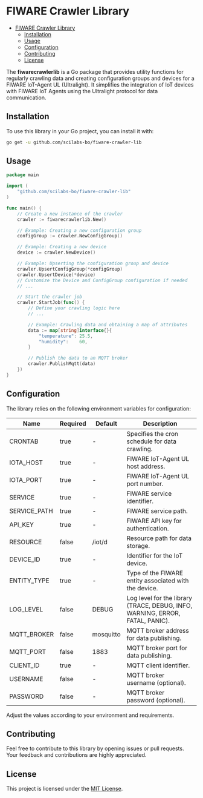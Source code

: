 # FIWARE Crawler Library

<!--toc:start-->
- [FIWARE Crawler Library](#fiware-crawler-library)
  - [Installation](#installation)
  - [Usage](#usage)
  - [Configuration](#configuration)
  - [Contributing](#contributing)
  - [License](#license)
<!--toc:end-->

The **fiwarecrawlerlib** is a Go package that provides utility functions for regularly crawling data and creating configuration groups and devices for a FIWARE IoT-Agent UL (Ultralight). It simplifies the integration of IoT devices with FIWARE IoT Agents using the Ultralight protocol for data communication.

## Installation

To use this library in your Go project, you can install it with:

```bash
go get -u github.com/scilabs-bo/fiware-crawler-lib
```

## Usage

```go
package main

import (
    "github.com/scilabs-bo/fiware-crawler-lib"
)

func main() {
    // Create a new instance of the crawler
    crawler := fiwarecrawlerlib.New()

    // Example: Creating a new configuration group
    configGroup := crawler.NewConfigGroup()

    // Example: Creating a new device
    device := crawler.NewDevice()

    // Example: Upserting the configuration group and device
    crawler.UpsertConfigGroup(*configGroup)
    crawler.UpsertDevice(*device)
    // Customize the Device and ConfigGroup configuration if needed
    // ...

    // Start the crawler job
    crawler.StartJob(func() {
        // Define your crawling logic here
        // ...

        // Example: Crawling data and obtaining a map of attributes
        data := map[string]interface{}{
            "temperature": 25.5,
            "humidity":    60,
        }

        // Publish the data to an MQTT broker
        crawler.PublishMqtt(data)
    })
}
```

## Configuration

The library relies on the following environment variables for configuration:

| Name            | Required | Default  | Description                                               |
| --------------- | -------- | -------- | --------------------------------------------------------- |
| CRONTAB         | true     | -        | Specifies the cron schedule for data crawling.            |
| IOTA_HOST       | true     | -        | FIWARE IoT-Agent UL host address.                         |
| IOTA_PORT       | true     | -        | FIWARE IoT-Agent UL port number.                          |
| SERVICE         | true     | -        | FIWARE service identifier.                                |
| SERVICE_PATH    | true     | -        | FIWARE service path.                                      |
| API_KEY         | true     | -        | FIWARE API key for authentication.                        |
| RESOURCE        | false    | /iot/d   | Resource path for data storage.                           |
| DEVICE_ID       | true     | -        | Identifier for the IoT device.                            |
| ENTITY_TYPE     | true     | -        | Type of the FIWARE entity associated with the device.     |
| LOG_LEVEL       | false    | DEBUG    | Log level for the library (TRACE, DEBUG, INFO, WARNING, ERROR, FATAL, PANIC). |
| MQTT_BROKER     | false    | mosquitto| MQTT broker address for data publishing.                  |
| MQTT_PORT       | false    | 1883     | MQTT broker port for data publishing.                     |
| CLIENT_ID       | true     | -        | MQTT client identifier.                                   |
| USERNAME        | false    | -        | MQTT broker username (optional).                          |
| PASSWORD        | false    | -        | MQTT broker password (optional).                          |

Adjust the values according to your environment and requirements.

## Contributing

Feel free to contribute to this library by opening issues or pull requests. Your feedback and contributions are highly appreciated.

## License

This project is licensed under the [MIT License](LICENSE).
